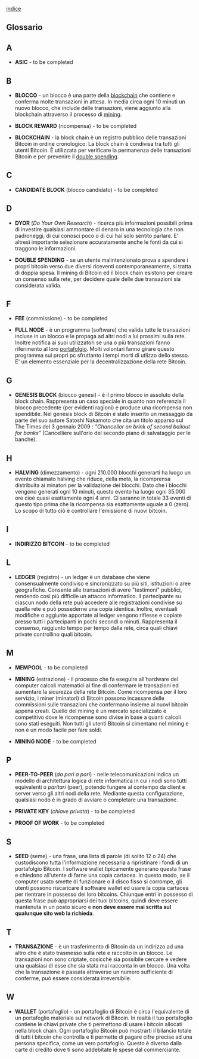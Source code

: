 [indice](README.md)
## Glossario
## A
* <a name="asic"></a>__ASIC__ - to be completed

## B
* <a name="blocco"></a>__BLOCCO__ - un blocco è una parte della [blockchain](#blockchain) che contiene e conferma molte transazioni in attesa. In media circa ogni 10 minuti un nuovo blocco, che include delle transazioni, viene aggiunto alla blockchain attraverso il processo di [mining](#minare).

* <a name="blockreward"></a>__BLOCK REWARD__ (ricompensa) - to be completed

* <a name="blockchain"></a>__BLOCKCHAIN__ - la block chain è un registro pubblico delle transazioni Bitcoin in ordine cronologico. La block chain è condivisa tra tutti gli utenti Bitcoin. È utilizzata per verificare la permanenza delle transazioni Bitcoin e per prevenire il [double spending](#doublespend).

## C
* <a name="cblock"></a>__CANDIDATE BLOCK__ (blocco candidato) - to be completed

## D
* <a name="dyor"></a>__DYOR__ (_Do Your Own Research_) - ricerca più informazioni possibili prima di investire qualsiasi ammontare di denaro in una tecnologia che non padroneggi, di cui conosci poco o di cui hai solo sentito parlare. E' altresì importante selezionare accuratamente anche le fonti da cui si traggono le informazioni.

* <a neame="doublespend"></a>__DOUBLE SPENDING__ - se un utente malintenzionato prova a spendere i propri bitcoin verso due diversi riceventi contemporaneamente, si tratta di doppia spesa. Il mining di Bitcoin ed il block chain esistono per creare un consenso sulla rete, per decidere quale delle due transazioni sia considerata valida.

## F
* <a name="fee"></a>__FEE__ (commissione) - to be completed 

* <a name="fullnode"></a>__FULL NODE__ - è un programma (software) che valida tutte le transazioni incluse in un blocco e le propaga ad altri nodi a lui prossimi sulla rete. Inoltre notifica ai suoi utilizzatori se una o più transazioni fanno riferimento al loro [portafolgio](#wallet). Molti volontari fanno girare questo programma sui propri pc sfruttanto i tempi morti di utlizzo dello stesso. E' un elemento essenziale per la decentralizzazione della rete Bitcoin.

## G
* <a name="genesisblock"></a>__GENESIS BLOCK__ (blocco genesi) - è il primo blocco in assoluto della block chain. Rappresenta un caso speciale in quanto non referenzia il blocco precedente (per evidenti ragioni) e produce una ricompensa non spendibile. Nel genesis block di Bitcoin è stato inserito un messaggio da parte del suo autore Satoshi Nakamoto che cita un titolo apparso sul The Times del 3 gennaio 2009 : _"Chancellor on brink of second bailout for banks"_ (Cancelliere sull'orlo del secondo piano di salvataggio per le banche).

## H
* <a name="halving"></a>__HALVING__ (dimezzamento) - ogni 210.000 blocchi generarti ha luogo un evento chiamato halving che riduce, della metà, la ricomprensa distribuita ai minatori per la validazione dei blocchi. Dato che i blocchi vengono generati ogni 10 minuti, questo evento ha luogo ogni 35.000 ore cioè quasi esattamente ogni 4 anni. Ci saranno in totale 33 eventi di questo tipo prima che la ricompensa sia esattamente uguale a 0 (zero). Lo scopo di tutto ciò è controllare l'emissione di nuovi bitcoin.

## I
* <a name="address"></a>__INDIRIZZO BITCOIN__ - to be completed 

## L
* <a name="ledger"></a>__LEDGER__ (registro) - un ledger è un database che viene consensualmente condiviso e sincronizzato su più siti, istituzioni o aree geografiche. Consente alle transazioni di avere "testimoni" pubblici, rendendo così più difficile un attacco informatico. Il partecipante su ciascun nodo della rete può accedere alle registrazioni condivise su quella rete e può possederne una copia identica. Inoltre, eventuali modifiche o aggiunte apportate al ledger vengono riflesse e copiate presso tutti i partecipanti in pochi secondi o minuti. Rappresenta il consenso, raggiunto tempo per tempo dalla rete, circa quali chiavi private controllino quali bitcoin.

## M
* <a name="mempool"></a>__MEMPOOL__ - to be completed 

* <a name="minare"></a>__MINING__ (estrazione) - il processo che fa eseguire all'hardware del computer calcoli matematici al fine di confermare le transazioni ed aumentare la sicurezza della rete Bitcoin. Come ricompensa per il loro servizio, i miner (minatori) di Bitcoin possono incassare delle commissioni sulle transazioni che confermano insieme ai nuovi bitcoin appena creati. Quello del mining è un mercato specializzato e competitivo dove le ricompense sono divise in base a quanti calcoli sono stati eseguiti. Non tutti gli utenti Bitcoin si cimentano nel mining e non è un modo facile per fare soldi.

* <a name="miningnode"></a>__MINING NODE__ - to be completed 

## P
* <a name="p2p"></a>__PEER-TO-PEER__ (_da pari a pari_) -  nelle telecomunicazioni indica un modello di architettura logica di rete informatica in cui i nodi sono tutti equivalenti o _paritari_ (peer), potendo fungere al contempo da client e server verso gli altri nodi della rete. Mediante questa configurazione, qualsiasi nodo è in grado di avviare o completare una transazione.

* <a name="pkey"></a>__PRIVATE KEY__ (_chiave privata_) - to be completed

* <a name="pow"></a>__PROOF OF WORK__ - to be completed

## S
* <a name="seed"></a>__SEED__ (seme) - una frase, una lista di parole (di solito 12 o 24) che custodiscono tutta l'informazione necessaria a ripristinare i fondi di un portafolgio Bitcoin. I software wallet tipicamente generano questa frase e chiedono all'utente di farne una copia cartacea. In questo modo, se il computer usato smette di funzionare o il disco fisso si corrompe,  gli utenti possono riscaricare il software wallet ed usare la copia cartacea per rientrare in possesso dei loro bitcoins.
Chiunque entri in possesso di questa frase può appropriarsi dei tuoi bitcoins, quindi deve essere mantenuta in un posto sicuro e __non deve essere mai scritta sul qualunque sito web la richieda__. 
## T
* <a name="transazione"></a>__TRANSAZIONE__ - è un trasferimento di Bitcoin da un indirizzo ad una altro che è stato trasmesso sulla rete e raccolto in un blocco. Le transazioni non sono criptate, cosicchè sia possibile cercare e vedere una qualsiasi di esse che sia stata mai racconta in un blocco. Una volta che la transazione è passata attraverso un numero sufficiente di conferme, può essere considerata irreversibile.

## W
* <a name="wallet"></a>__WALLET__ (portafoglio) - un portafoglio di Bitcoin è circa l'equivalente di un portafoglio materiale sul network di Bitcoin. In realtà il tuo portafoglio contiene le chiavi private che ti permettono di usare i bitcoin allocati nella block chain. Ogni portafoglio Bitcoin può mostrarti il bilancio totale di tutti i bitcoin che controlla e ti permette di pagare cifre precise ad una persona specifica, come un vero portafoglio. Questo è diverso dalla carte di credito dove ti sono addebitate le spese dal commerciante.
